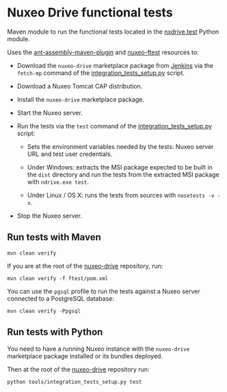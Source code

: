 # Nuxeo Drive functional tests

Maven module to run the functional tests located in the [nxdrive.test](https://github.com/nuxeo/nuxeo-drive/tree/1.4/nuxeo-drive-client/nxdrive/tests) Python module.

Uses the [ant-assembly-maven-plugin](https://github.com/nuxeo/ant-assembly-maven-plugin/) and [nuxeo-ftest](https://github.com/nuxeo/tools-nuxeo-ftest) resources to:

- Download the `nuxeo-drive` marketplace package from [Jenkins](http://qa.nuxeo.org/jenkins/view/Drive/) via the ``fetch-mp`` command of the [integration\_tests\_setup.py](https://github.com/nuxeo/nuxeo-drive/blob/1.4/tools/integration_tests_setup.py) script.

- Download a Nuxeo Tomcat CAP distribution.

- Install the `nuxeo-drive` marketplace package.

- Start the Nuxeo server.

- Run the tests via the ``test`` command of the [integration\_tests\_setup.py](https://github.com/nuxeo/nuxeo-drive/blob/1.4/tools/integration_tests_setup.py) script:

  - Sets the environment variables needed by the tests: Nuxeo server URL and test user credentials.

  - Under Windows: extracts the MSI package expected to be built in the `dist` directory and run the tests from the extracted MSI package with `ndrive.exe test`.

  - Under Linux / OS X: runs the tests from sources with `nosetests -v -x`.

- Stop the Nuxeo server.

## Run tests with Maven

    mvn clean verify
    
If you are at the root of the [nuxeo-drive](https://github.com/nuxeo/nuxeo-drive/) repository, run:

    mvn clean verify -f ftest/pom.xml

You can use the `pgsql` profile to run the tests against a Nuxeo server connected to a PostgreSQL database:

    mvn clean verify -Ppgsql

## Run tests with Python

You need to have a running Nuxeo instance with the `nuxeo-drive` marketplace package installed or its bundles deployed.

Then at the root of the [nuxeo-drive](https://github.com/nuxeo/nuxeo-drive/) repository run:

    python tools/integration_tests_setup.py test
